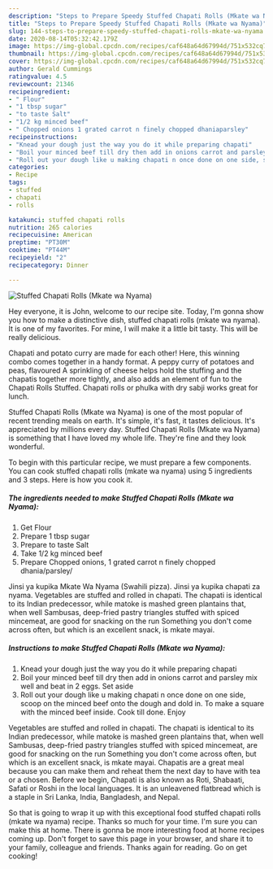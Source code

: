 ```yaml
---
description: "Steps to Prepare Speedy Stuffed Chapati Rolls (Mkate wa Nyama)"
title: "Steps to Prepare Speedy Stuffed Chapati Rolls (Mkate wa Nyama)"
slug: 144-steps-to-prepare-speedy-stuffed-chapati-rolls-mkate-wa-nyama
date: 2020-08-14T05:32:42.179Z
image: https://img-global.cpcdn.com/recipes/caf648a64d67994d/751x532cq70/stuffed-chapati-rolls-mkate-wa-nyama-recipe-main-photo.jpg
thumbnail: https://img-global.cpcdn.com/recipes/caf648a64d67994d/751x532cq70/stuffed-chapati-rolls-mkate-wa-nyama-recipe-main-photo.jpg
cover: https://img-global.cpcdn.com/recipes/caf648a64d67994d/751x532cq70/stuffed-chapati-rolls-mkate-wa-nyama-recipe-main-photo.jpg
author: Gerald Cummings
ratingvalue: 4.5
reviewcount: 21346
recipeingredient:
- " Flour"
- "1 tbsp sugar"
- "to taste Salt"
- "1/2 kg minced beef"
- " Chopped onions 1 grated carrot n finely chopped dhaniaparsley"
recipeinstructions:
- "Knead your dough just the way you do it while preparing chapati"
- "Boil your minced beef till dry then add in onions carrot and parsley mix well and beat in 2 eggs. Set aside"
- "Roll out your dough like u making chapati n once done on one side, scoop on the minced beef onto the dough and dold in. To make a square with the minced beef inside. Cook till done. Enjoy"
categories:
- Recipe
tags:
- stuffed
- chapati
- rolls

katakunci: stuffed chapati rolls 
nutrition: 265 calories
recipecuisine: American
preptime: "PT30M"
cooktime: "PT44M"
recipeyield: "2"
recipecategory: Dinner

---
```



![Stuffed Chapati Rolls (Mkate wa Nyama)](https://img-global.cpcdn.com/recipes/caf648a64d67994d/751x532cq70/stuffed-chapati-rolls-mkate-wa-nyama-recipe-main-photo.jpg)

Hey everyone, it is John, welcome to our recipe site. Today, I'm gonna show you how to make a distinctive dish, stuffed chapati rolls (mkate wa nyama). It is one of my favorites. For mine, I will make it a little bit tasty. This will be really delicious.

Chapati and potato curry are made for each other! Here, this winning combo comes together in a handy format. A peppy curry of potatoes and peas, flavoured A sprinkling of cheese helps hold the stuffing and the chapatis together more tightly, and also adds an element of fun to the Chapati Rolls Stuffed. Chapati rolls or phulka with dry sabji works great for lunch.

Stuffed Chapati Rolls (Mkate wa Nyama) is one of the most popular of recent trending meals on earth. It's simple, it's fast, it tastes delicious. It's appreciated by millions every day. Stuffed Chapati Rolls (Mkate wa Nyama) is something that I have loved my whole life. They're fine and they look wonderful.


To begin with this particular recipe, we must prepare a few components. You can cook stuffed chapati rolls (mkate wa nyama) using 5 ingredients and 3 steps. Here is how you cook it.

<!--inarticleads1-->

##### The ingredients needed to make Stuffed Chapati Rolls (Mkate wa Nyama):

1. Get  Flour
1. Prepare 1 tbsp sugar
1. Prepare to taste Salt
1. Take 1/2 kg minced beef
1. Prepare  Chopped onions, 1 grated carrot n finely chopped dhania/parsley/


Jinsi ya kupika Mkate Wa Nyama (Swahili pizza). Jinsi ya kupika chapati za nyama. Vegetables are stuffed and rolled in chapati. The chapati is identical to its Indian predecessor, while matoke is mashed green plantains that, when well Sambusas, deep-fried pastry triangles stuffed with spiced mincemeat, are good for snacking on the run Something you don&#39;t come across often, but which is an excellent snack, is mkate mayai. 

<!--inarticleads2-->

##### Instructions to make Stuffed Chapati Rolls (Mkate wa Nyama):

1. Knead your dough just the way you do it while preparing chapati
1. Boil your minced beef till dry then add in onions carrot and parsley mix well and beat in 2 eggs. Set aside
1. Roll out your dough like u making chapati n once done on one side, scoop on the minced beef onto the dough and dold in. To make a square with the minced beef inside. Cook till done. Enjoy


Vegetables are stuffed and rolled in chapati. The chapati is identical to its Indian predecessor, while matoke is mashed green plantains that, when well Sambusas, deep-fried pastry triangles stuffed with spiced mincemeat, are good for snacking on the run Something you don&#39;t come across often, but which is an excellent snack, is mkate mayai. Chapatis are a great meal because you can make them and reheat them the next day to have with tea or a chosen. Before we begin, Chapati is also known as Roti, Shabaati, Safati or Roshi in the local languages. It is an unleavened flatbread which is a staple in Sri Lanka, India, Bangladesh, and Nepal. 

So that is going to wrap it up with this exceptional food stuffed chapati rolls (mkate wa nyama) recipe. Thanks so much for your time. I'm sure you can make this at home. There is gonna be more interesting food at home recipes coming up. Don't forget to save this page in your browser, and share it to your family, colleague and friends. Thanks again for reading. Go on get cooking!
